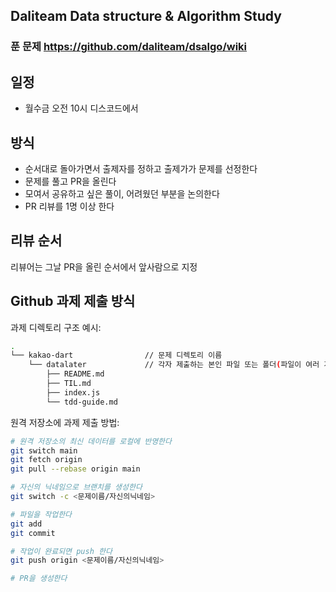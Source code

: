 ## Daliteam Data structure &amp; Algorithm Study

### 푼 문제 https://github.com/daliteam/dsalgo/wiki


## 일정

- 월수금 오전 10시 디스코드에서

## 방식

- 순서대로 돌아가면서 출제자를 정하고 출제가가 문제를 선정한다
- 문제를 풀고 PR을 올린다
- 모여서 공유하고 싶은 풀이, 어려웠던 부분을 논의한다
- PR 리뷰를 1명 이상 한다

## 리뷰 순서
리뷰어는 그날 PR을 올린 순서에서 앞사람으로 지정

## Github 과제 제출 방식

과제 디렉토리 구조 예시:

```bash
.
└── kakao-dart                // 문제 디렉토리 이름
    └── datalater             // 각자 제출하는 본인 파일 또는 폴더(파일이 여러 개 있을 경우)
        ├── README.md
        ├── TIL.md
        ├── index.js
        └── tdd-guide.md
```

원격 저장소에 과제 제출 방법:

```bash
# 원격 저장소의 최신 데이터를 로컬에 반영한다
git switch main
git fetch origin
git pull --rebase origin main

# 자신의 닉네임으로 브랜치를 생성한다
git switch -c <문제이름/자신의닉네임>

# 파일을 작업한다
git add
git commit

# 작업이 완료되면 push 한다
git push origin <문제이름/자신의닉네임>

# PR을 생성한다
```
